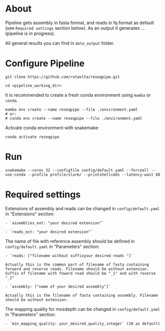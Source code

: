 # About

Pipeline gets assembly in fasta format, and reads in fq format as default (see `Required settings` section below). 
As an output it generates ... (pipeline is in progress).

All general results you can find in `data_output` folder.

# Configure Pipeline

`git clone https://github.com/rutaolta/reseqpipe.git`

`cd <pipeline_working_dir>`

It is recommended to create a fresh conda environment using `mamba` or `conda`.

```
mamba env create --name reseqpipe --file ./environment.yaml
# or:
# conda env create --name reseqpipe --file ./environment.yaml
```

Activate conda environment with snakemake:

`conda activate reseqpipe`

# Run

`snakemake --cores 32 --configfile config/default.yaml --forceall --use-conda --profile profile/slurm/ --printshellcmds --latency-wait 60`

# Required settings

Extensions of assembly and reads can be changed in `config/default.yaml` in "Extensions" section:

    - `assemblies_ext: "your desired extension"`
    
    - `reads_ext: "your desired extension"`

The name of file with reference assembly should be defined in `config/default.yaml` in "Parameters" section:

    - `reads: ["filename without suffixyour desired reads "]`

    Actually this is the common part of filename of fasta containing forward and reverse reads. Filename should be without extension. Suffix of filename with foward read should be "_1" and with reverse "_2"

    - `assembly: ["name of your desired assembly"]`

    Actually this is the filename of fasta containing assembly. Filename should be without extension.

The mapping quality for mosdepth can be changed in `config/default.yaml` in "Parameters" section:

    - `min_mapping_quality: your_desired_quality_integer` (20 as default)
